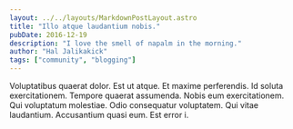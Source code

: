 ```yaml
---
layout: ../../layouts/MarkdownPostLayout.astro
title: "Illo atque laudantium nobis."
pubDate: 2016-12-19
description: "I love the smell of napalm in the morning."
author: "Hal Jalikakick"
tags: ["community", "blogging"]
---
```


Voluptatibus quaerat dolor. Est ut atque. Et maxime perferendis. Id soluta exercitationem. Tempore quaerat assumenda. Nobis eum exercitationem. Qui voluptatum molestiae. Odio consequatur voluptatem. Qui vitae laudantium. Accusantium quasi eum. Est error i.

